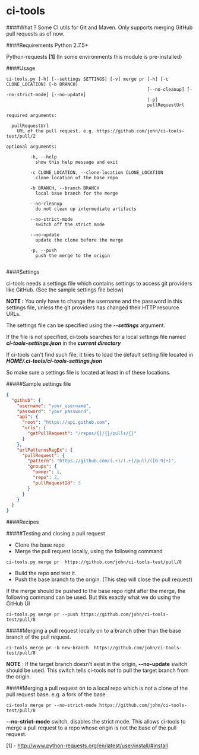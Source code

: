 # ci-tools

####What ?
Some CI utils for Git and Maven. Only supports merging GitHub pull requests as of now.

####Requirements
Python 2.7.5+

Python-requests **[1]**
(In some environments this module is pre-installed)

####Usage

```
ci-tools.py [-h] [--settings SETTINGS] [-v] merge pr [-h] [-c CLONE_LOCATION] [-b BRANCH]
                                                     [--no-cleanup] [--no-strict-mode] [--no-update]
                                                     [-p]
                                                     pullRequestUrl

required arguments:

  pullRequestUrl
    URL of the pull request. e.g. https://github.com/john/ci-tools-test/pull/2

optional arguments:

         -h, --help
           show this help message and exit

         -c CLONE_LOCATION, --clone-location CLONE_LOCATION
           clone location of the base repo

         -b BRANCH, --branch BRANCH
           local base branch for the merge

         --no-cleanup
           do not clean up intermediate artifacts

         --no-strict-mode
           switch off the strict mode

         --no-update
           update the clone before the merge

         -p, --push
           push the merge to the origin


```

####Settings

ci-tools needs a settings file which contains settings to access git providers like GitHub. (See the sample settings file below)

**NOTE :** You only have to change the username and the password in this settings file, unless the git providers has changed their HTTP resource URLs.


The settings file can be specified using the **_--settings_** argument.

If the file is not specified, ci-tools searches for a local settings file named **_ci-tools-settings.json_** in the **_current directory_**

If ci-tools can't find such file, it tries to load the default setting file located in **_HOME/.ci-tools/ci-tools-settings.json_**

So make sure a settings file is located at least in of these locations.

#####Sample settings file

```json
{
  "github": {
    "username": "your_username",
    "password": "your_password",
    "api": {
      "root": "https://api.github.com",
      "urls": {
        "getPullRequest": "/repos/{}/{}/pulls/{}"
      }
    },
    "urlPatternsRegEx": {
      "pullRequest": {
        "pattern": "https://github.com/(.+)/(.+)/pull/([0-9]+)",
        "groups": {
          "owner": 1,
          "repo": 2,
          "pullRequestId": 3
        }
      }
    }
  }
}
```
####Recipes

#####Testing and closing a pull request

* Clone the base repo
* Merge the pull request locally, using the following command

```
ci-tools.py merge pr  https://github.com/john/ci-tools-test/pull/8
```

* Build the repo and test it.
* Push the base branch to the origin. (This step will close the pull request)


If the merge should be pushed to the base repo right after the merge, the following command can be used. But this exactly what we do using the GitHub UI

```
ci-tools.py merge pr --push https://github.com/john/ci-tools-test/pull/8
```

#####Merging a pull request locally on to a branch other than the base branch of the pull request.

```
ci-tools merge pr -b new-branch  https://github.com/john/ci-tools-test/pull/8
```

**NOTE** : If the target branch doesn't exist in the origin, **--no-update** switch should be used. This switch tells ci-tools not to pull the target branch from the origin.

#####Merging a pull request on to a local repo which is not a clone of the pull request base. e.g. a fork of the base

```
ci-tools merge pr --no-strict-mode https://github.com/john/ci-tools-test/pull/8
```

**--no-strict-mode** switch, disables the strict mode. This allows ci-tools to merge a pull request to a repo whose origin is not the base of the pull request.


[1] - http://www.python-requests.org/en/latest/user/install/#install

